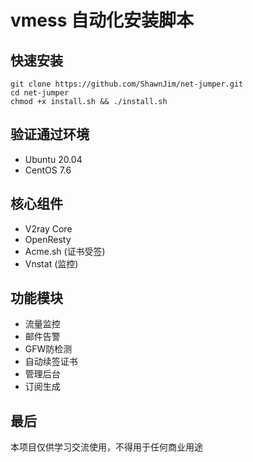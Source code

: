 # vmess 自动化安装脚本

## 快速安装
```shell
git clone https://github.com/ShawnJim/net-jumper.git
cd net-jumper
chmod +x install.sh && ./install.sh
```

## 验证通过环境
- Ubuntu 20.04
- CentOS 7.6

## 核心组件
- V2ray Core
- OpenResty
- Acme.sh (证书受签)
- Vnstat (监控)

## 功能模块
- 流量监控
- 邮件告警
- GFW防检测
- 自动续签证书
- 管理后台
- 订阅生成

## 最后

本项目仅供学习交流使用，不得用于任何商业用途